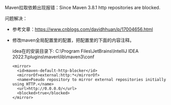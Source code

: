Maven拉取依赖出现报错：Since Maven 3.8.1 http repositories are blocked.

问题解决：

- 参考文章：https://www.cnblogs.com/davidhhuan/p/17004656.html

- 修改maven全局配置里的配置，把配置里的下面的内容注释。

  idea在的安装目录下: C:\Program Files\JetBrains\IntelliJ IDEA 2022.1\plugins\maven\lib\maven3\conf

  ```
  <mirror>
    <id>maven-default-http-blocker</id>
    <mirrorOf>external:http:*</mirrorOf>
    <name>Pseudo repository to mirror external repositories initially using HTTP.</name>
    <url>http://0.0.0.0/</url>
    <blocked>true</blocked>
  </mirror>
  ```

  

